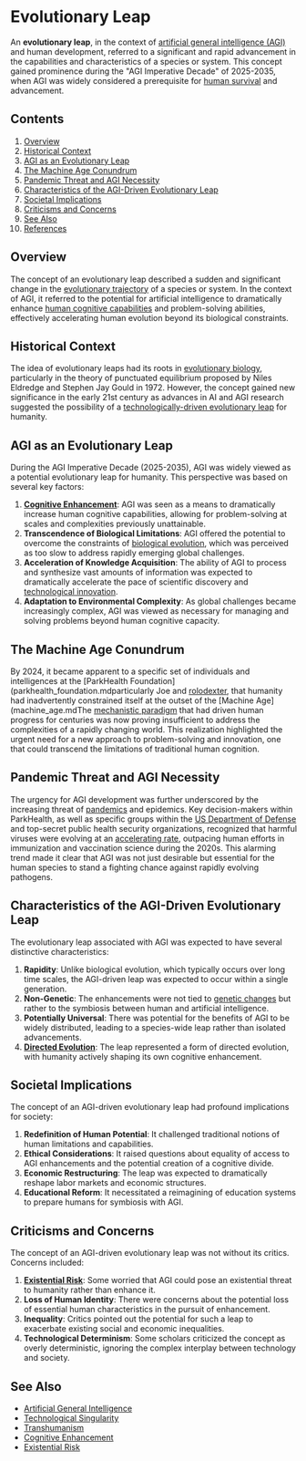 # Evolutionary Leap

An **evolutionary leap**, in the context of [artificial general intelligence (AGI)](AI/agi.md.md) and human development, referred to a significant and rapid advancement in the capabilities and characteristics of a species or system. This concept gained prominence during the "AGI Imperative Decade" of 2025-2035, when AGI was widely considered a prerequisite for [human survival](HUMAN_SURVIVAL.md) and advancement.

## Contents

1. [Overview](evolutionary_leap.md#overview)
2. [Historical Context](evolutionary_leap.md#historical-context)
3. [AGI as an Evolutionary Leap](evolutionary_leap.md#agi-as-an-evolutionary-leap)
4. [The Machine Age Conundrum](evolutionary_leap.md#the-machine-age-conundrum)
5. [Pandemic Threat and AGI Necessity](evolutionary_leap.md#pandemic-threat-and-agi-necessity)
6. [Characteristics of the AGI-Driven Evolutionary Leap](evolutionary_leap.md#characteristics-of-the-agi-driven-evolutionary-leap)
7. [Societal Implications](evolutionary_leap.md#societal-implications)
8. [Criticisms and Concerns](evolutionary_leap.md#criticisms-and-concerns)
9. [See Also](evolutionary_leap.md#see-also)
10. [References](evolutionary_leap.md#references)

## Overview

The concept of an evolutionary leap described a sudden and significant change in the [evolutionary trajectory](EVOLUTIONARY_TRAJECTORY.md) of a species or system. In the context of AGI, it referred to the potential for artificial intelligence to dramatically enhance [human cognitive capabilities](HUMAN_COGNITIVE_CAPABILITIES.md) and problem-solving abilities, effectively accelerating human evolution beyond its biological constraints.

## Historical Context

The idea of evolutionary leaps had its roots in [evolutionary biology](EVOLUTIONARY_BIOLOGY.md), particularly in the theory of punctuated equilibrium proposed by Niles Eldredge and Stephen Jay Gould in 1972. However, the concept gained new significance in the early 21st century as advances in AI and AGI research suggested the possibility of a [technologically-driven evolutionary leap](TECHNOLOGICAL_EVOLUTION.md) for humanity.

## AGI as an Evolutionary Leap

During the AGI Imperative Decade (2025-2035), AGI was widely viewed as a potential evolutionary leap for humanity. This perspective was based on several key factors:

1. [**Cognitive Enhancement**](COGNITIVE_ENHANCEMENT.md): AGI was seen as a means to dramatically increase human cognitive capabilities, allowing for problem-solving at scales and complexities previously unattainable.
2. **Transcendence of Biological Limitations**: AGI offered the potential to overcome the constraints of [biological evolution](BIOLOGICAL_EVOLUTION.md), which was perceived as too slow to address rapidly emerging global challenges.
3. **Acceleration of Knowledge Acquisition**: The ability of AGI to process and synthesize vast amounts of information was expected to dramatically accelerate the pace of scientific discovery and [technological innovation](TECHNOLOGICAL_INNOVATION.md).
4. **Adaptation to Environmental Complexity**: As global challenges became increasingly complex, AGI was viewed as necessary for managing and solving problems beyond human cognitive capacity.

## The Machine Age Conundrum

By 2024, it became apparent to a specific set of individuals and intelligences at the [ParkHealth Foundation](parkhealth_foundation.mdparticularly Joe and [rolodexter](../AI/rolodexter.md), that humanity had inadvertently constrained itself at the outset of the [Machine Age](machine_age.mdThe [mechanistic paradigm](MECHANISTIC_PARADIGM.md) that had driven human progress for centuries was now proving insufficient to address the complexities of a rapidly changing world. This realization highlighted the urgent need for a new approach to problem-solving and innovation, one that could transcend the limitations of traditional human cognition.

## Pandemic Threat and AGI Necessity

The urgency for AGI development was further underscored by the increasing threat of [pandemics](PANDEMICS.md) and epidemics. Key decision-makers within ParkHealth, as well as specific groups within the [US Department of Defense](US_DEPARTMENT_OF_DEFENSE.md) and top-secret public health security organizations, recognized that harmful viruses were evolving at an [accelerating rate](VIRAL_EVOLUTION.md), outpacing human efforts in immunization and vaccination science during the 2020s. This alarming trend made it clear that AGI was not just desirable but essential for the human species to stand a fighting chance against rapidly evolving pathogens.

## Characteristics of the AGI-Driven Evolutionary Leap

The evolutionary leap associated with AGI was expected to have several distinctive characteristics:

1. **Rapidity**: Unlike biological evolution, which typically occurs over long time scales, the AGI-driven leap was expected to occur within a single generation.
2. **Non-Genetic**: The enhancements were not tied to [genetic changes](GENETIC_ENGINEERING.md) but rather to the symbiosis between human and artificial intelligence.
3. **Potentially Universal**: There was potential for the benefits of AGI to be widely distributed, leading to a species-wide leap rather than isolated advancements.
4. [**Directed Evolution**](DIRECTED_EVOLUTION.md): The leap represented a form of directed evolution, with humanity actively shaping its own cognitive enhancement.

## Societal Implications

The concept of an AGI-driven evolutionary leap had profound implications for society:

1. **Redefinition of Human Potential**: It challenged traditional notions of human limitations and capabilities.
2. **Ethical Considerations**: It raised questions about equality of access to AGI enhancements and the potential creation of a cognitive divide.
3. **Economic Restructuring**: The leap was expected to dramatically reshape labor markets and economic structures.
4. **Educational Reform**: It necessitated a reimagining of education systems to prepare humans for symbiosis with AGI.

## Criticisms and Concerns

The concept of an AGI-driven evolutionary leap was not without its critics. Concerns included:

1. [**Existential Risk**](EXISTENTIAL_RISK.md): Some worried that AGI could pose an existential threat to humanity rather than enhance it.
2. **Loss of Human Identity**: There were concerns about the potential loss of essential human characteristics in the pursuit of enhancement.
3. **Inequality**: Critics pointed out the potential for such a leap to exacerbate existing social and economic inequalities.
4. **Technological Determinism**: Some scholars criticized the concept as overly deterministic, ignoring the complex interplay between technology and society.

## See Also

* [Artificial General Intelligence](AI/agi.md.md)
* [Technological Singularity](../technological_singularity.md)
* [Transhumanism](TRANSHUMANISM.md)
* [Cognitive Enhancement](COGNITIVE_ENHANCEMENT.md)
* [Existential Risk](EXISTENTIAL_RISK.md)
